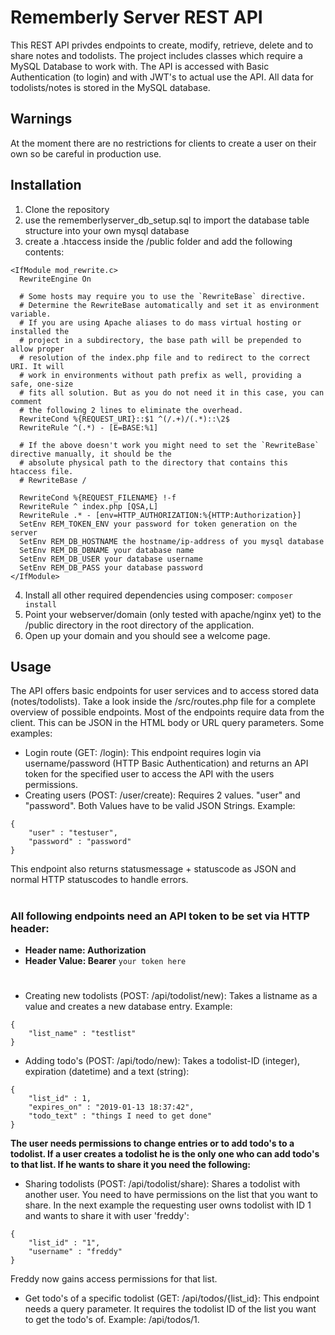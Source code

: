 # Rememberly Server REST API

This REST API privdes endpoints to create, modify, retrieve, delete and to share notes and todolists. The project includes classes which require a MySQL Database to work with. The API is accessed with Basic Authentication (to login) and with JWT's to actual use the API. All data for todolists/notes is stored in the MySQL database.

## Warnings

At the moment there are no restrictions for clients to create a user on their own so be careful in production use.

## Installation

1. Clone the repository
2. use the rememberlyserver_db_setup.sql to import the database table structure into your own mysql database
3. create a .htaccess inside the /public folder and add the following contents:
```
<IfModule mod_rewrite.c>
  RewriteEngine On

  # Some hosts may require you to use the `RewriteBase` directive.
  # Determine the RewriteBase automatically and set it as environment variable.
  # If you are using Apache aliases to do mass virtual hosting or installed the
  # project in a subdirectory, the base path will be prepended to allow proper
  # resolution of the index.php file and to redirect to the correct URI. It will
  # work in environments without path prefix as well, providing a safe, one-size
  # fits all solution. But as you do not need it in this case, you can comment
  # the following 2 lines to eliminate the overhead.
  RewriteCond %{REQUEST_URI}::$1 ^(/.+)/(.*)::\2$
  RewriteRule ^(.*) - [E=BASE:%1]

  # If the above doesn't work you might need to set the `RewriteBase` directive manually, it should be the
  # absolute physical path to the directory that contains this htaccess file.
  # RewriteBase /

  RewriteCond %{REQUEST_FILENAME} !-f
  RewriteRule ^ index.php [QSA,L]
  RewriteRule .* - [env=HTTP_AUTHORIZATION:%{HTTP:Authorization}]
  SetEnv REM_TOKEN_ENV your password for token generation on the server
  SetEnv REM_DB_HOSTNAME the hostname/ip-address of you mysql database
  SetEnv REM_DB_DBNAME your database name
  SetEnv REM_DB_USER your database username
  SetEnv REM_DB_PASS your database password
</IfModule>
```
4. Install all other required dependencies using composer:
```composer install```
5. Point your webserver/domain (only tested with apache/nginx yet) to the /public directory in the root directory of the application.
6. Open up your domain and you should see a welcome page.

## Usage
The API offers basic endpoints for user services and to access stored data (notes/todolists). Take a look inside the /src/routes.php file for a complete overview of possible endpoints. Most of the endpoints require data from the client. This can be JSON in the HTML body or URL query parameters.
Some examples:
- Login route (GET: /login):
This endpoint requires login via username/password (HTTP Basic Authentication) and returns an API token for the specified user to access the API with the users permissions.
- Creating users (POST: /user/create): Requires 2 values. "user" and "password". Both Values have to be valid JSON Strings. Example:
```
{
    "user" : "testuser",
    "password" : "password"
} 
```
This endpoint also returns statusmessage + statuscode as JSON and normal HTTP statuscodes to handle errors.
#
### All following endpoints need an API token to be set via HTTP header:
- **Header name: Authorization**
- **Header Value: Bearer** `your token here`
#

- Creating new todolists (POST: /api/todolist/new): Takes a listname as a value and creates a new database entry. Example:
```
{
    "list_name" : "testlist"
}
```
- Adding todo's (POST: /api/todo/new): Takes a todolist-ID (integer), expiration (datetime) and a text (string):
```
{
    "list_id" : 1,
    "expires_on" : "2019-01-13 18:37:42",
    "todo_text" : "things I need to get done"
}
```
**The user needs permissions to change entries or to add todo's to a todolist. If a user creates a todolist he is the only one who can add todo's to that list. If he wants to share it you need the following:**
- Sharing todolists (POST: /api/todolist/share): Shares a todolist with another user. You need to have permissions on the list that you want to share. In the next example the requesting user owns todolist with ID 1 and wants to share it with user 'freddy':
```
{
    "list_id" : "1",
    "username" : "freddy"
}
```
Freddy now gains access permissions for that list.
- Get todo's of a specific todolist (GET: /api/todos/{list_id}: This endpoint needs a query parameter. It requires the todolist ID of the list you want to get the todo's of. Example: /api/todos/1.
